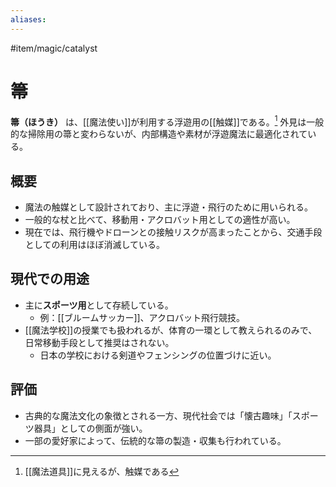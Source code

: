 ```yaml
---
aliases:
---
```

#item/magic/catalyst 
# 箒

**箒（ほうき）** は、[[魔法使い]]が利用する浮遊用の[[触媒]]である。[^1]
外見は一般的な掃除用の箒と変わらないが、内部構造や素材が浮遊魔法に最適化されている。

## 概要
- 魔法の触媒として設計されており、主に浮遊・飛行のために用いられる。  
- 一般的な杖と比べて、移動用・アクロバット用としての適性が高い。  
- 現在では、飛行機やドローンとの接触リスクが高まったことから、交通手段としての利用はほぼ消滅している。

## 現代での用途
- 主に**スポーツ用**として存続している。  
  - 例：[[ブルームサッカー]]、アクロバット飛行競技。  
- [[魔法学校]]の授業でも扱われるが、体育の一環として教えられるのみで、日常移動手段として推奨はされない。  
  - 日本の学校における剣道やフェンシングの位置づけに近い。

## 評価
- 古典的な魔法文化の象徴とされる一方、現代社会では「懐古趣味」「スポーツ器具」としての側面が強い。  
- 一部の愛好家によって、伝統的な箒の製造・収集も行われている。  

[^1]: [[魔法道具]]に見えるが、触媒である
